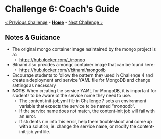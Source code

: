 # Challenge 6: Coach's Guide

[< Previous Challenge](./05-scaling.md) - **[Home](README.md)** - [Next Challenge >](./07-updaterollback.md)

## Notes & Guidance

- The original mongo container image maintained by the mongo project is at:
	- <https://hub.docker.com/_/mongo>
- Bitnami also provides a mongo container image that can be found here:
	- <https://hub.docker.com/r/bitnami/mongodb>
- Encourage students to follow the pattern they used in Challenge 4 and create a deployment and service YAML file for MongoDB and change settings as necessary
- **NOTE:** When creating the service YAML for MongoDB, it is important for students to be aware of the service name they need to use.  
    - The content-init-job.yml file in Challenge 7 sets an environment variable that expects the service to be named “mongodb”.   
    - If the service name does not match, the content-init job will fail with an error.  
    - If students run into this error, help them troubleshoot and come up with a solution, ie: change the service name, or modify the content-init-job.yml file. 

